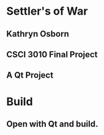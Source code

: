 # Settler's of War
## Kathryn Osborn
## CSCI 3010 Final Project
## A Qt Project

# Build
## Open with Qt and build. 
